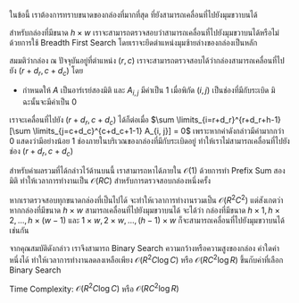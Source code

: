 ในข้อนี้ เราต้องการทราบขนาดของกล่องที่มากที่สุด ที่ยังสามารถเคลื่อนที่ไปยังมุมขวาบนได้

สำหรับกล่องที่มีขนาด $h \times w$ เราจะสามารถตรวจสอบว่าสามารถเคลื่อนที่ไปยังมุมขวาบนได้หรือไม่ด้วยการใช้ Breadth First Search โดยเราจะยึดตำแหน่งมุมซ้ายล่างของกล่องเป็นหลัก

สมมติว่ากล่อง ณ ปัจจุบันอยู่ที่ตำแหน่ง $(r, c)$ เราจะสามารถตรวจสอบได้ว่ากล่องสามารถเคลื่อนที่ไปยัง $(r + d_r, c + d_c)$ โดย

- กำหนดให้ $A$ เป็นอาร์เรย์สองมิติ และ $A_{i, j}$ มีค่าเป็น $1$ เมื่อพิกัด $(i, j)$ เป็นช่องที่มีกับระเบิด มิฉะนั้นจะมีค่าเป็น $0$

เราจะเคลื่อนที่ไปยัง $(r + d_r, c + d_c)$ ได้ก็ต่อเมื่อ $\sum \limits_{i=r+d_r}^{r+d_r+h-1} [\sum \limits_{j=c+d_c}^{c+d_c+1-1} A_{i, j}] = 0$ เพราะหากค่าดังกล่าวมีค่ามากกว่า $0$ แสดงว่ามีอย่างน้อย 1 ช่องภายในบริเวณของกล่องที่มีกับระเบิดอยู่ ทำให้เราไม่สามารถเคลื่อนที่ไปยังช่อง $(r + d_r, c + d_c)$

สำหรับค่าผลรวมที่ได้กล่าวไว้ด้านบนนี้ เราสามารถหาได้ภายใน $\mathcal{O}(1)$ ด้วยการทำ Prefix Sum สองมิติ ทำให้เวลาการทำงานเป็น $\mathcal{O}(RC)$ สำหรับการตรวจสอบกล่องหนึ่งครั้ง

หากเราตรวจสอบทุกขนาดกล่องที่เป็นไปได้ จะทำให้เวลาการทำงานรวมเป็น $\mathcal{O}(R^2C^2)$ แต่สังเกตว่าหากกล่องที่มีขนาด $h \times w$ สามารถเคลื่อนที่ไปยังมุมขวาบนได้ จะได้ว่า กล่องที่มีขนาด $h \times 1, h \times 2, \dots, h \times (w - 1)$ และ $1 \times w, 2 \times w, \dots, (h - 1) \times w$ ก็จะสามารถเคลื่อนที่ไปยังมุมขวาบนได้เช่นกัน

จากคุณสมบัติดังกล่าว เราจึงสามารถ Binary Search ความกว้างหรือความสูงของกล่อง ค่าใดค่าหนึ่งได้ ทำให้เวลาการทำงานลดลงเหลือเพียง $\mathcal{O}(R^2C \log C)$ หรือ $\mathcal{O}(RC^2 \log R)$ ขึ้นกับค่าที่เลือก Binary Search

Time Complexity: $\mathcal{O}(R^2C \log C)$ หรือ $\mathcal{O}(RC^2 \log R)$